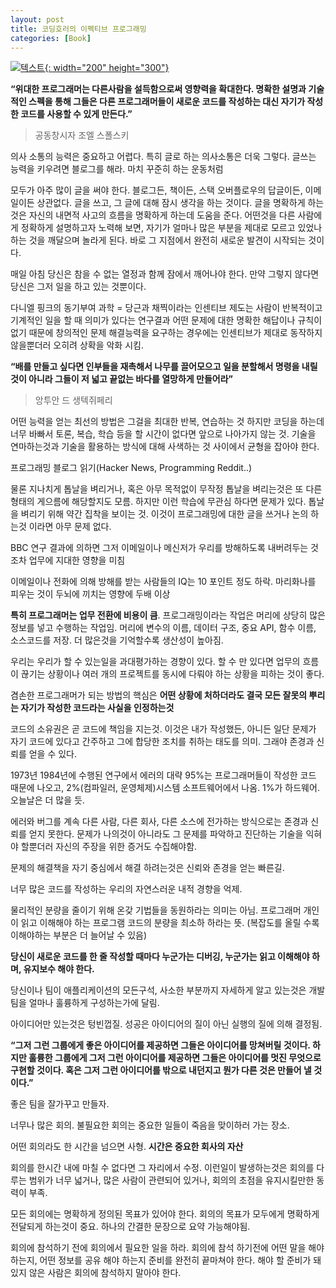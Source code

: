 ```yaml
---
layout: post
title: 코딩호러의 이펙티브 프로그래밍
categories: [Book]
---
```


[![텍스트](http://image.yes24.com/momo/TopCate243/MidCate005/24246523.jpg){: width="200" height="300"}](http://www.yes24.com/Product/Goods/8611802?Acode=101)


**“위대한 프로그래머는 다른사람을 설득함으로써 영향력을 확대한다. 명확한 설명과 기술적인 스펙을 통해 그들은 다른 프로그래머들이 새로운 코드를 작성하는 대신 자기가 작성한 코드를 사용할 수 있게 만든다.”**
>공동창시자 조엘 스폴스키

의사 소통의 능력은 중요하고 어렵다. 특히 글로 하는 의사소통은 더욱 그렇다. 글쓰는 능력을 키우려면 블로그를 해라. 마치 꾸준히 하는 운동처럼

모두가 아주 많이 글을 써야 한다. 블로그든, 책이든, 스택 오버플로우의 답글이든, 이메일이든 상관없다. 글을 쓰고, 그 글에 대해 잠시 생각을 하는 것이다. 글을 명확하게 하는 것은 자신의 내면적 사고의 흐름을 명확하게 하는데 도움을 준다. 어떤것을 다른 사람에게 정확하게 설명하고자 노력해 보면, 자기가 얼마나 많은 부분을 제대로 모르고 있었나 하는 것을 깨달으며 놀라게 된다. 바로 그 지점에서 완전히 새로운 발견이 시작되는 것이다.

매일 아침 당신은 참을 수 없는 열정과 함께 잠에서 깨어나야 한다. 만약 그렇지 않다면 당신은 그저 일을 하고 있는 것뿐이다.

다니엘 핑크의 동기부여 과학 = 당근과 채찍이라는 인센티브 제도는 사람이 반복적이고 기계적인 일을 할 때 의미가 있다는 연구결과
어떤 문제에 대한 명확한 해답이나 규칙이 없기 때문에 창의적인 문제 해결능력을 요구하는 경우에는 인센티브가 제대로 동작하지 않을뿐더러 오히려 상확을 악화 시킴.

**“배를 만들고 싶다면 인부들을 재촉해서 나무를 끌어모으고 일을 분할해서 명령을 내릴 것이 아니라 그들이 저 넓고 끝없는 바다를 열망하게 만들어라”**
>앙투안 드 생텍쥐페리

어떤 능력을 얻는 최선의 방법은 그걸을 최대한 반복, 연습하는 것
하지만 코딩을 하는데 너무 바빠서 토론, 복습, 학습 등을 할 시간이 없다면 앞으로 나아가지 않는 것. 기술을 연마하는것과 기술을 활용하는 방식에 대해 사색하는 것 사이에서 균형을 잡아야 한다.

프로그래밍 블로그 읽기(Hacker News, Programming Reddit..)

물론 지나치게 톱날을 벼리거나, 혹은 아무 목적없이 무작정 톱날을 벼리는것은 또 다른 형태의 게으름에 해당할지도 모름. 하지만 이런 학습에 무관심 하다면 문제가 있다.
톱날을 벼리기 위해 약간 집착을 보이는 것. 이것이 프로그래밍에 대한 글을 쓰거나 논의 하는것 이라면 아무 문제 없다.

BBC 연구 결과에 의하면 그저 이메일이나 메신저가 우리를 방해하도록 내버려두는 것조차 업무에 지대한 영향을 미침

이메일이나 전화에 의해 방해를 받는 사람들의 IQ는 10 포인트 정도 하락. 마리화나를 피우는 것이 두뇌에 끼치는 영향에 두배 이상

**특히 프로그래머는 업무 전환에 비용이 큼**. 프로그래밍이라는 작업은 머리에 상당히 많은 정보를 넣고 수행하는 작업임. 머리에 변수의 이름, 데이터 구조, 중요 API, 함수 이름, 소스코드를 저장. 더 많은것을 기억할수록 생산성이 높아짐.

우리는 우리가 할 수 있는일을 과대평가하는 경향이 있다. 할 수 만 있다면 업무의 흐름이 끊기는 상황이나 여러 개의 프로젝트를 동시에 다뤄야 하는 상황을 피하는 것이 좋다.

겸손한 프로그래머가 되는 방법의 핵심은 **어떤 상황에 처하더라도 결국 모든 잘못의 뿌리는 자기가 작성한 코드라는 사실을 인정하는것**

코드의 소유권은 곧 코드에 책임을 지는것. 이것은 내가 작성했든, 아니든 일단 문제가 자기 코드에 있다고 간주하고 그에 합당한 조치를 취하는 태도를 의미. 그래야 존경과 신뢰를 얻을 수 있다.

1973년 1984년에 수행된 연구에서 에러의 대략 95%는 프로그래머들이 작성한 코드 때문에 나오고, 2%(컴파일러, 운영체제)시스템 소프트웨어에서 나옴. 1%가 하드웨어. 오늘날은 더 많을 듯.

에러와 버그를 계속 다른 사람, 다른 회사, 다른 소스에 전가하는 방식으로는 존경과 신뢰를 얻지 못한다. 문제가 나의것이 아니라도 그 문제를 파악하고 진단하는 기술을 익혀야 할뿐더러 자신의 주장을 위한 증거도 수집해야함.

문제의 해결책을 자기 중심에서 해결 하려는것은 신뢰와 존경을 얻는 빠른길.

너무 많은 코드를 작성하는 우리의 자연스러운 내적 경향을 억제.

물리적인 분량을 줄이기 위해 온갖 기법들을 동원하라는 의미는 아님. 프로그래머 개인이 읽고 이해해야 하는 프로그램 코드의 분량을 최소하 하라는 뜻. (복잡도를 올릴 수록 이해야하는 부분은 더 늘어날 수 있음)

**당신이 새로운 코드를 한 줄 작성할 때마다 누군가는 디버깅, 누군가는 읽고 이해해야 하며, 유지보수 해야 한다.**

당신이나 팀이 애플리케이션의 모든구석, 사소한 부분까지 자세하게 알고 있는것은 개발팀을 얼마나 훌륭하게 구성하는가에 달림.

아이디어만 있는것은 텅빈껍질. 성공은 아이디어의 질이 아닌 실행의 질에 의해 결정됨.

**“그저 그런 그룹에게 좋은 아이디어를 제공하면 그들은 아이디어를 망쳐버릴 것이다. 하지만 훌륭한 그룹에게 그저 그런 아이디어를 제공하면 그들은 아이디어를 멋진 무엇으로 구현할 것이다. 혹은 그저 그런 아이디어를 밖으로 내던지고 뭔가 다른 것은 만들어 낼 것이다.”**

좋은 팀을 잘가꾸고 만들자.

너무나 많은 회의. 불필요한 회의는 중요한 일들이 죽음을 맞이하러 가는 장소.

어떤 회의라도 한 시간을 넘으면 사형. **시간은 중요한 회사의 자산**

회의를 한시간 내에 마칠 수 없다면 그 자리에서 수정. 이런일이 발생하는것은 회의를 다루는 범위가 너무 넓거나, 많은 사람이 관련되어 있거나, 회의의 초점을 유지시킬만한 동력이 부족.

모든 회의에는 명확하게 정의된 목표가 있어야 한다. 회의의 목표가 모두에게 명확하게 전달되게 하는것이 중요. 하나의 간결한 문장으로 요약 가능해야됨.

회의에 참석하기 전에 회의에서 필요한 일을 하라. 회의에 참석 하기전에 어떤 말을 해야 하는지, 어떤 정보를 공유 해야 하는지 준비를 완전히 끝마쳐야 한다. 해야 할 준비가 돼 있지 않은 사람은 회의에 참석하지 말아야 한다.